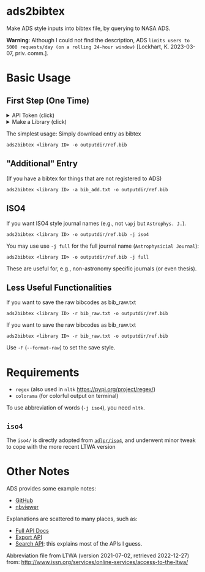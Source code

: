 # ads2bibtex
Make ADS style inputs into bibtex file, by querying to NASA ADS.

**Warning**: Although I could not find the description, ADS ``limits users to 5000 requests/day (on a rolling 24-hour window)`` [Lockhart, K. 2023-03-07, priv. comm.].

# Basic Usage
## First Step (One Time)

<details><summary>API Token (click)</summary>

**Get your own token**

* Go to [NASA ADS](https://ui.adsabs.harvard.edu/)
* Top right: `Log In`. After logging in...
* Top right: `Account` → `Settings`
* Left: `API Token`

Do **NOT** click `Generate a new key` unless you really need it!!
</details>

<details><summary>Make a Library (click)</summary>

**Make a Library you will use**

* Top right: `Account` → `ADS Libraries`
* Left: `ADD A LIBRARY` → Set the name of the library (e.g., "PhDT", "everything", "Bach+2023AJ").
* Select `Manage Access` Tab → copy <Library ID>: ``https://ui.adsabs.harvard.edu/public-libraries/<Library ID>``

</p>
</details>

The simplest usage: Simply download entry as bibtex

    ads2bibtex <library ID> -o outputdir/ref.bib

## "Additional" Entry
(If you have a bibtex for things that are not registered to ADS)

    ads2bibtex <library ID> -a bib_add.txt -o outputdir/ref.bib

## ISO4
If you want ISO4 style journal names (e.g., not ``\apj`` but ``Astrophys. J.``).

    ads2bibtex <library ID> -o outputdir/ref.bib -j iso4

You may use use `-j full` for the full journal name (``Astrophysicial Journal``):

    ads2bibtex <library ID> -o outputdir/ref.bib -j full

These are useful for, e.g., non-astronomy specific journals (or even thesis).


## Less Useful Functionalities

If you want to save the raw bibcodes as bib_raw.txt

    ads2bibtex <library ID> -r bib_raw.txt -o outputdir/ref.bib

If you want to save the raw bibcodes as bib_raw.txt

    ads2bibtex <library ID> -r bib_raw.txt -o outputdir/ref.bib

Use ``-F`` (``--format-raw``) to set the save style.



# Requirements
- `regex` (also used in `nltk` https://pypi.org/project/regex/)
- `colorama` (for colorful output on terminal)

To use abbreviation of words (``-j iso4``), you need `nltk`.

## `iso4`
The `iso4/` is directly adopted from [`adlpr/iso4`](https://github.com/adlpr/iso4), and underwent minor tweak to cope with the more recent LTWA version


# Other Notes
ADS provides some example notes:
* [GitHub](https://github.com/adsabs/adsabs-dev-api)
* [nbviewer](https://nbviewer.jupyter.org/github/adsabs/adsabs-dev-api/tree/master/)

Explanations are scattered to many places, such as:
* [Full API Docs](https://ui.adsabs.harvard.edu/help/api/api-docs.html#auth)
* [Export API](https://nbviewer.jupyter.org/github/adsabs/adsabs-dev-api/blob/master/Export_API.ipynb)
* [Search API](https://nbviewer.jupyter.org/github/adsabs/adsabs-dev-api/blob/master/Search_API.ipynb): this explains most of the APIs I guess.

Abbreviation file from LTWA (version 2021-07-02, retrieved 2022-12-27) from: http://www.issn.org/services/online-services/access-to-the-ltwa/